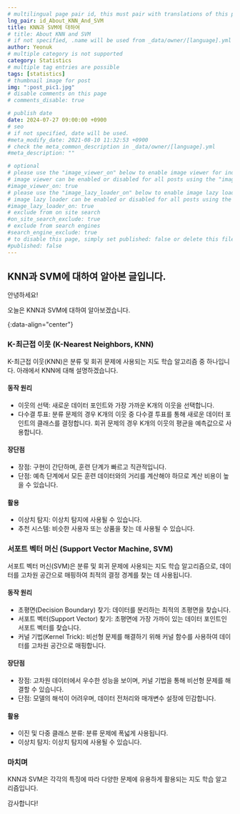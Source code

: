 ```yaml
---
# multilingual page pair id, this must pair with translations of this page. (This name must be unique)
lng_pair: id_About_KNN_And_SVM
title: KNN과 SVM에 대하여
# title: About KNN and SVM
# if not specified, .name will be used from _data/owner/[language].yml
author: Yeonuk
# multiple category is not supported
category: Statistics
# multiple tag entries are possible
tags: [statistics]
# thumbnail image for post
img: ":post_pic1.jpg"
# disable comments on this page
# comments_disable: true

# publish date
date: 2024-07-27 09:00:00 +0900
# seo
# if not specified, date will be used.
#meta_modify_date: 2021-08-10 11:32:53 +0900
# check the meta_common_description in _data/owner/[language].yml
#meta_description: ""

# optional
# please use the "image_viewer_on" below to enable image viewer for individual pages or posts (_posts/ or [language]/_posts folders).
# image viewer can be enabled or disabled for all posts using the "image_viewer_posts: true" setting in _data/conf/main.yml.
#image_viewer_on: true
# please use the "image_lazy_loader_on" below to enable image lazy loader for individual pages or posts (_posts/ or [language]/_posts folders).
# image lazy loader can be enabled or disabled for all posts using the "image_lazy_loader_posts: true" setting in _data/conf/main.yml.
#image_lazy_loader_on: true
# exclude from on site search
#on_site_search_exclude: true
# exclude from search engines
#search_engine_exclude: true
# to disable this page, simply set published: false or delete this file
#published: false
---
```


<!-- outline-start -->

## KNN과 SVM에 대하여 알아본 글입니다.

안녕하세요!

오늘은 KNN과 SVM에 대하여 알아보겠습니다.

{:data-align="center"}

<!-- outline-end -->

### K-최근접 이웃 (K-Nearest Neighbors, KNN)

K-최근접 이웃(KNN)은 분류 및 회귀 문제에 사용되는 지도 학습 알고리즘 중 하나입니다. 아래에서 KNN에 대해 설명하겠습니다.

#### 동작 원리

- 이웃의 선택: 새로운 데이터 포인트와 가장 가까운 K개의 이웃을 선택합니다.
- 다수결 투표: 분류 문제의 경우 K개의 이웃 중 다수결 투표를 통해 새로운 데이터 포인트의 클래스를 결정합니다. 회귀 문제의 경우 K개의 이웃의 평균을 예측값으로 사용합니다.

#### 장단점

- 장점: 구현이 간단하며, 훈련 단계가 빠르고 직관적입니다.
- 단점: 예측 단계에서 모든 훈련 데이터와의 거리를 계산해야 하므로 계산 비용이 높을 수 있습니다.

#### 활용

- 이상치 탐지: 이상치 탐지에 사용될 수 있습니다.
- 추천 시스템: 비슷한 사용자 또는 상품을 찾는 데 사용될 수 있습니다.

### 서포트 벡터 머신 (Support Vector Machine, SVM)

서포트 벡터 머신(SVM)은 분류 및 회귀 문제에 사용되는 지도 학습 알고리즘으로, 데이터를 고차원 공간으로 매핑하여 최적의 결정 경계를 찾는 데 사용됩니다.

#### 동작 원리

- 초평면(Decision Boundary) 찾기: 데이터를 분리하는 최적의 초평면을 찾습니다.
- 서포트 벡터(Support Vector) 찾기: 초평면에 가장 가까이 있는 데이터 포인트인 서포트 벡터를 찾습니다.
- 커널 기법(Kernel Trick): 비선형 문제를 해결하기 위해 커널 함수를 사용하여 데이터를 고차원 공간으로 매핑합니다.

#### 장단점

- 장점: 고차원 데이터에서 우수한 성능을 보이며, 커널 기법을 통해 비선형 문제를 해결할 수 있습니다.
- 단점: 모델의 해석이 어려우며, 데이터 전처리와 매개변수 설정에 민감합니다.

#### 활용

- 이진 및 다중 클래스 분류: 분류 문제에 폭넓게 사용됩니다.
- 이상치 탐지: 이상치 탐지에 사용될 수 있습니다.

### 마치며

KNN과 SVM은 각각의 특징에 따라 다양한 문제에 유용하게 활용되는 지도 학습 알고리즘입니다.

감사합니다!
